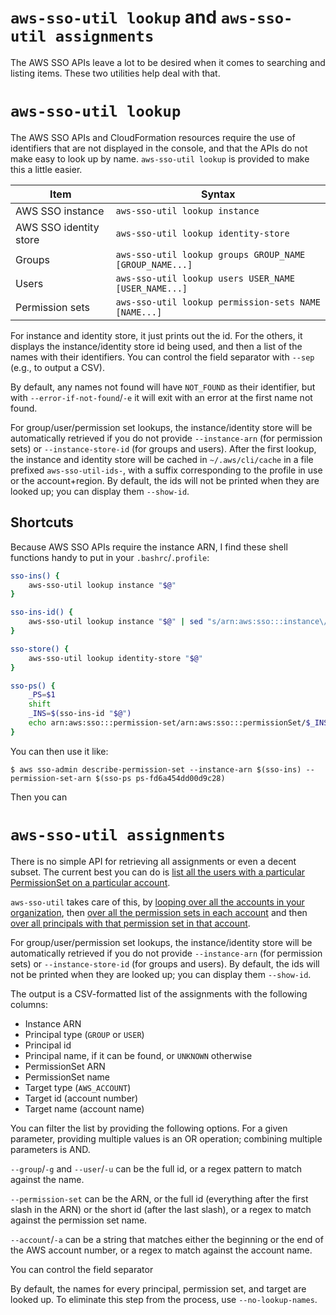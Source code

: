 # `aws-sso-util lookup` and `aws-sso-util assignments`
The AWS SSO APIs leave a lot to be desired when it comes to searching and listing items.
These two utilities help deal with that.

# `aws-sso-util lookup`
The AWS SSO APIs and CloudFormation resources require the use of identifiers that are not displayed in the console, and that the APIs do not make easy to look up by name.
`aws-sso-util lookup` is provided to make this a little easier.

| Item                    | Syntax                                                  |
| ----------------------- | ------------------------------------------------------- |
| AWS SSO instance        | `aws-sso-util lookup instance`                          |
| AWS SSO identity store  | `aws-sso-util lookup identity-store`                    |
| Groups                  | `aws-sso-util lookup groups GROUP_NAME [GROUP_NAME...]` |
| Users                   | `aws-sso-util lookup users USER_NAME [USER_NAME...]`    |
| Permission sets         | `aws-sso-util lookup permission-sets NAME [NAME...]`    |

For instance and identity store, it just prints out the id.
For the others, it displays the instance/identity store id being used, and then a list of the names with their identifiers.
You can control the field separator with `--sep` (e.g., to output a CSV).

By default, any names not found will have `NOT_FOUND` as their identifier, but with `--error-if-not-found`/`-e` it will exit with an error at the first name not found.

For group/user/permission set lookups, the instance/identity store will be automatically retrieved if you do not provide `--instance-arn` (for permission sets) or `--instance-store-id` (for groups and users).
After the first lookup, the instance and identity store will be cached in `~/.aws/cli/cache` in a file prefixed `aws-sso-util-ids-`, with a suffix corresponding to the profile in use or the account+region.
By default, the ids will not be printed when they are looked up; you can display them `--show-id`.

## Shortcuts

Because AWS SSO APIs require the instance ARN, I find these shell functions handy to put in your `.bashrc`/`.profile`:
```bash
sso-ins() {
    aws-sso-util lookup instance "$@"
}

sso-ins-id() {
    aws-sso-util lookup instance "$@" | sed "s/arn:aws:sso:::instance\///g"
}

sso-store() {
    aws-sso-util lookup identity-store "$@"
}

sso-ps() {
    _PS=$1
    shift
    _INS=$(sso-ins-id "$@")
    echo arn:aws:sso:::permission-set/arn:aws:sso:::permissionSet/$_INS/$_PS
}
```

You can then use it like:
```
$ aws sso-admin describe-permission-set --instance-arn $(sso-ins) --permission-set-arn $(sso-ps ps-fd6a454dd00d9c28)
```

Then you can

# `aws-sso-util assignments`
There is no simple API for retrieving all assignments or even a decent subset.
The current best you can do is [list all the users with a particular PermissionSet on a particular account](https://docs.aws.amazon.com/singlesignon/latest/APIReference/API_ListAccountAssignments.html).

`aws-sso-util` takes care of this, by [looping over all the accounts in your organization](https://docs.aws.amazon.com/organizations/latest/APIReference/API_ListAccounts.html), then [over all the permission sets in each account](https://docs.aws.amazon.com/singlesignon/latest/APIReference/API_ListPermissionSetsProvisionedToAccount.html) and then [over all principals with that permission set in that account](https://docs.aws.amazon.com/singlesignon/latest/APIReference/API_ListAccountAssignments.html).

For group/user/permission set lookups, the instance/identity store will be automatically retrieved if you do not provide `--instance-arn` (for permission sets) or `--instance-store-id` (for groups and users).
By default, the ids will not be printed when they are looked up; you can display them `--show-id`.

The output is a CSV-formatted list of the assignments with the following columns:
* Instance ARN
* Principal type (`GROUP` or `USER`)
* Principal id
* Principal name, if it can be found, or `UNKNOWN` otherwise
* PermissionSet ARN
* PermissionSet name
* Target type (`AWS_ACCOUNT`)
* Target id (account number)
* Target name (account name)

You can filter the list by providing the following options.
For a given parameter, providing multiple values is an OR operation; combining multiple parameters is AND.

`--group`/`-g` and `--user`/`-u` can be the full id, or a regex pattern to match against the name.

`--permission-set` can be the ARN, or the full id (everything after the first slash in the ARN) or the short id (after the last slash), or a regex to match against the permission set name.

`--account`/`-a` can be a string that matches either the beginning or the end of the AWS account number, or a regex to match against the account name.

You can control the field separator

By default, the names for every principal, permission set, and target are looked up.
To eliminate this step from the process, use `--no-lookup-names`.
